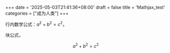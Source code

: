+++
date = '2025-05-03T21:41:36+08:00'
draft = false
title = 'Mathjax_test'
categories = ["成为人类"]
+++

行内数学公式：$a^2 + b^2 = c^2$。

块公式，

$$
a^2 + b^2 = c^2
$$

